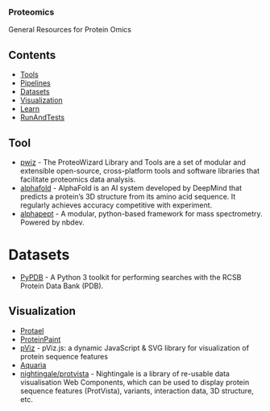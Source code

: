 ### **Proteomics**
General Resources for Protein Omics

## Contents
- [Tools](#Tools)
- [Pipelines](#Pipelines)
- [Datasets](#Datasets)
- [Visualization](#Visualization)
- [Learn](#Learn)
- [RunAndTests](#RunAndTests)
## Tool
- [pwiz](https://github.com/ProteoWizard/pwiz) - The ProteoWizard Library and Tools are a set of modular and extensible open-source, cross-platform tools and software libraries that facilitate proteomics data analysis.
- [alphafold](https://github.com/deepmind/alphafold) - AlphaFold is an AI system developed by DeepMind that predicts a protein’s 3D structure from its amino acid sequence. It regularly achieves accuracy competitive with experiment.
- [alphapept](https://github.com/MannLabs/alphapept) - A modular, python-based framework for mass spectrometry. Powered by nbdev.

# Datasets
- [PyPDB](https://github.com/williamgilpin/pypdb) - A Python 3 toolkit for performing searches with the RCSB Protein Data Bank (PDB). 

## Visualization
- [Protael](http://sanshu.github.io/protaelweb/)
- [ProteinPaint](https://pecan.stjude.cloud/proteinpaint)
- [pViz](https://github.com/Genentech/pviz) - pViz.js: a dynamic JavaScript & SVG library for visualization of protein sequence features
- [Aquaria](http://aquaria.ws/Q9HD67/5i0i/A)
- [nightingale/protvista](https://ebi-webcomponents.github.io/nightingale/#/msa) - Nightingale is a library of re-usable data visualisation Web Components, which can be used to display protein sequence features (ProtVista), variants, interaction data, 3D structure, etc.